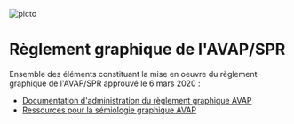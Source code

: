 ![picto](/doc/img/Logo_web-GeoCompiegnois.png)

# Règlement graphique de l'AVAP/SPR


Ensemble des éléments constituant la mise en oeuvre du règlement graphique de l'AVAP/SPR approuvé le 6 mars 2020 :

- [Documentation d'administration du règlement graphique AVAP](doc/doc_admin_avap.md)
- [Ressources pour la sémiologie graphique AVAP](sld/)
